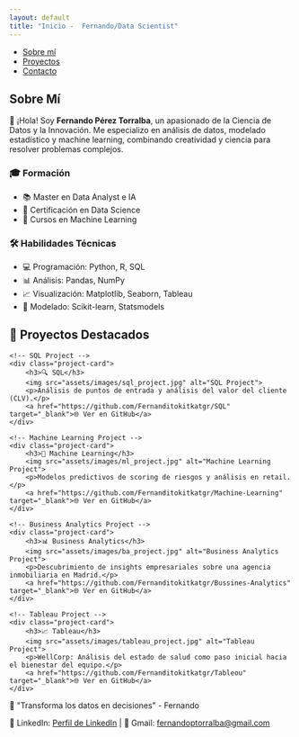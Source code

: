 ```yaml
---
layout: default
title: "Inicio -  Fernando/Data Scientist"
---
```

<nav>
    <ul>
        <li><a href="#about">Sobre mí</a></li>
        <li><a href="#projects">Proyectos</a></li>
        <li><a href="#contact">Contacto</a></li>
    </ul>
</nav>
<section id="about" class="about-section">
    <h2>Sobre Mí</h2>
    <div class="about-content">
        <p>👋 ¡Hola! Soy <strong>Fernando Pérez Torralba</strong>, un apasionado de la Ciencia de Datos y la Innovación. Me especializo en análisis de datos, modelado estadístico y machine learning, combinando creatividad y ciencia para resolver problemas complejos.</p>
        <div class="skills">
            <h3>🎓 Formación</h3>
            <ul>
                <li>📚 Master en Data Analyst e IA</li>
                <li>📑 Certificación en Data Science</li>
                <li>🔧 Cursos en Machine Learning</li>
            </ul>
            <h3>🛠️ Habilidades Técnicas</h3>
            <ul>
                <li>💻 Programación: Python, R, SQL</li>
                <li>📊 Análisis: Pandas, NumPy</li>
                <li>📈 Visualización: Matplotlib, Seaborn, Tableau</li>
                <li>📐 Modelado: Scikit-learn, Statsmodels</li>
            </ul>
        </div>
    </div>
</section>



<section id="projects" class="projects-section">
    <h2>🚀 Proyectos Destacados</h2>

    <!-- SQL Project -->
    <div class="project-card">
        <h3>🔍 SQL</h3>
        <img src="assets/images/sql_project.jpg" alt="SQL Project">
        <p>Análisis de puntos de entrada y análisis del valor del cliente (CLV).</p>
        <a href="https://github.com/Fernanditokitkatgr/SQL" target="_blank">🌐 Ver en GitHub</a>
    </div>

    <!-- Machine Learning Project -->
    <div class="project-card">
        <h3>🤖 Machine Learning</h3>
        <img src="assets/images/ml_project.jpg" alt="Machine Learning Project">
        <p>Modelos predictivos de scoring de riesgos y análisis en retail.</p>
        <a href="https://github.com/Fernanditokitkatgr/Machine-Learning" target="_blank">🌐 Ver en GitHub</a>
    </div>

    <!-- Business Analytics Project -->
    <div class="project-card">
        <h3>📊 Business Analytics</h3>
        <img src="assets/images/ba_project.jpg" alt="Business Analytics Project">
        <p>Descubrimiento de insights empresariales sobre una agencia inmobiliaria en Madrid.</p>
        <a href="https://github.com/Fernanditokitkatgr/Bussines-Analytics" target="_blank">🌐 Ver en GitHub</a>
    </div>

    <!-- Tableau Project -->
    <div class="project-card">
        <h3>📈 Tableau</h3>
        <img src="assets/images/tableau_project.jpg" alt="Tableau Project">
        <p>WellCorp: Análisis del estado de salud como paso inicial hacia el bienestar del equipo.</p>
        <a href="https://github.com/Fernanditokitkatgr/Tableou" target="_blank">🌐 Ver en GitHub</a>
    </div>
</section>


   <footer>
    <p>🌟 "Transforma los datos en decisiones" - Fernando</p>
    <p>
        💼 LinkedIn: 
        <a href="https://www.linkedin.com/in/fernando-p%C3%A9rez-torralba-726257256" target="_blank">Perfil de LinkedIn</a> | 
        📧 Gmail: 
        <a href="mailto:fernandoptorralba@gmail.com">fernandoptorralba@gmail.com</a>
    </p>
</footer>
